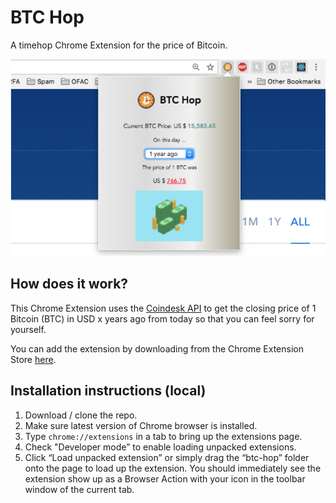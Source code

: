 # BTC Hop

A timehop Chrome Extension for the price of Bitcoin.

![screenshot preview](./images/screenshot.png "BTC Hop Screenshot")

## How does it work?

This Chrome Extension uses the [Coindesk API](https://www.coindesk.com/api/) to get the closing price of 1 Bitcoin (BTC) in USD x years ago from today so that you can feel sorry for yourself.

You can add the extension by downloading from the Chrome Extension Store [here](https://chrome.google.com/webstore/detail/btc-hop/glkncpihhcnafncilnphhchplmplklnp).

## Installation instructions (local)

1. Download / clone the repo.
2. Make sure latest version of Chrome browser is installed.
3. Type `chrome://extensions` in a tab to bring up the extensions page.
4. Check "Developer mode” to enable loading unpacked extensions. 
5. Click “Load unpacked extension” or simply drag the “btc-hop” folder onto the page to load up the extension. You should immediately see the extension show up as a Browser Action with your icon in the toolbar window of the current tab.
